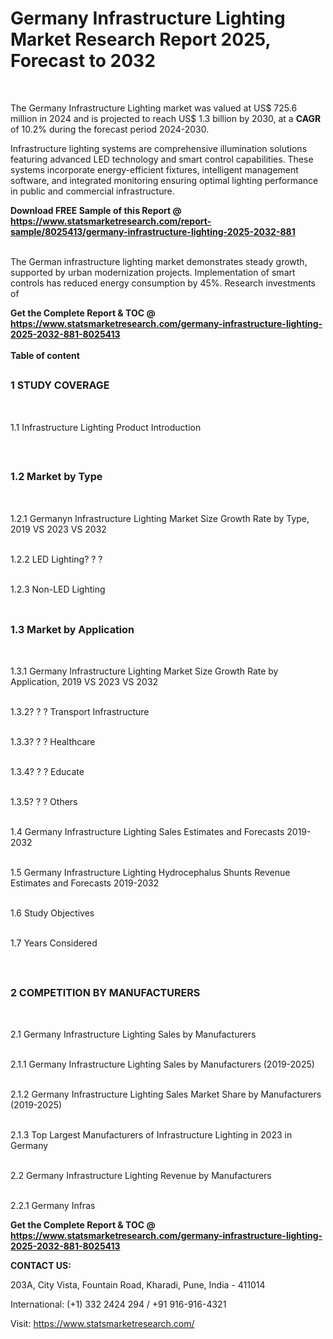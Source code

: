 <h1>Germany Infrastructure Lighting Market Research Report 2025, Forecast to 2032</h1><br/><p>The Germany Infrastructure Lighting market was valued at US$ 725.6 million in 2024 and is projected to reach US$ 1.3 billion by 2030, at a <strong>CAGR</strong> of 10.2% during the forecast period 2024-2030.</p><p>
 
 Infrastructure lighting systems are comprehensive illumination solutions featuring advanced LED technology and smart control capabilities. These systems incorporate energy-efficient fixtures, intelligent management software, and integrated monitoring ensuring optimal lighting performance in public and commercial infrastructure.</p><div><b>Download FREE Sample of this Report @ <a href="https://www.statsmarketresearch.com/download-free-sample/8025413/germany-infrastructure-lighting-2025-2032-881">https://www.statsmarketresearch.com/report-sample/8025413/germany-infrastructure-lighting-2025-2032-881</a></b></div><br><p>
 
 The German infrastructure lighting market demonstrates steady growth, supported by urban modernization projects. Implementation of smart controls has reduced energy consumption by 45%. Research investments of</p><div><b>Get the Complete Report & TOC @ <a href="https://www.statsmarketresearch.com/germany-infrastructure-lighting-2025-2032-881-8025413">https://www.statsmarketresearch.com/germany-infrastructure-lighting-2025-2032-881-8025413</a></b></div><br><b>Table of content</b><p><h2><span style="font-size:16px"><strong>1 STUDY COVERAGE</strong></span></h2><br />
 
 <p>1.1 Infrastructure Lighting Product Introduction</p><br />
 
 <h2><span style="font-size:16px"><strong>1.2 Market by Type</strong></span></h2><br />
 
 <p>1.2.1 Germanyn Infrastructure Lighting Market Size Growth Rate by Type, 2019 VS 2023 VS 2032<br /><br />
 
 1.2.2 LED Lighting? ? ? <br /><br />
 
 1.2.3 Non-LED Lighting<br /><br />
 
 <h2><span style="font-size:16px"><strong>1.3 Market by Application</strong></span></h2><br />
 
 <p>1.3.1 Germany Infrastructure Lighting Market Size Growth Rate by Application, 2019 VS 2023 VS 2032<br /><br />
 
 1.3.2? ? ? Transport Infrastructure<br /><br />
 
 1.3.3? ? ? Healthcare<br /><br />
 
 1.3.4? ? ? Educate<br /><br />
 
 1.3.5? ? ? Others<br /><br />
 
 1.4 Germany Infrastructure Lighting Sales Estimates and Forecasts 2019-2032<br /><br />
 
 1.5 Germany Infrastructure Lighting Hydrocephalus Shunts Revenue Estimates and Forecasts 2019-2032<br /><br />
 
 1.6 Study Objectives<br /><br />
 
 1.7 Years Considered</p><br />
 
 <h2><span style="font-size:16px"><strong>2 COMPETITION BY MANUFACTURERS</strong></span></h2><br />
 
 <p>2.1 Germany Infrastructure Lighting Sales by Manufacturers<br /><br />
 
 2.1.1 Germany Infrastructure Lighting Sales by Manufacturers (2019-2025)<br /><br />
 
 2.1.2 Germany Infrastructure Lighting Sales Market Share by Manufacturers (2019-2025)<br /><br />
 
 2.1.3 Top Largest Manufacturers of Infrastructure Lighting in 2023 in Germany<br /><br />
 
 2.2 Germany Infrastructure Lighting Revenue by Manufacturers<br /><br />
 
 2.2.1 Germany Infras<br><div><b>Get the Complete Report & TOC @ <a href="https://www.statsmarketresearch.com/germany-infrastructure-lighting-2025-2032-881-8025413">https://www.statsmarketresearch.com/germany-infrastructure-lighting-2025-2032-881-8025413</a></b></div></p>
 
 <b>CONTACT US:</b><br>
 
 203A, City Vista, Fountain Road, Kharadi, Pune, India - 411014 <br>
 
 International: (+1) 332 2424 294 / +91 916-916-4321<br>
 
 Visit: <a href="https://www.statsmarketresearch.com/">https://www.statsmarketresearch.com/</a>
 
 <br>